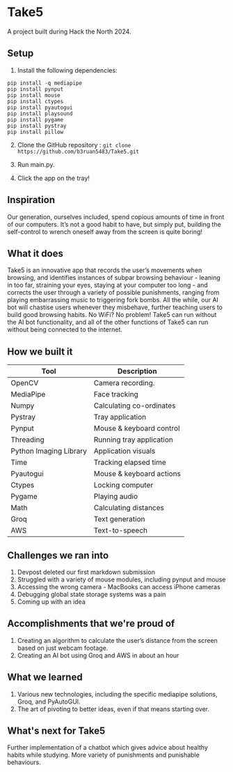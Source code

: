 # Take5
A project built during Hack the North 2024.

## Setup
1. Install the following dependencies:
```
pip install -q mediapipe
pip install pynput
pip install mouse
pip install ctypes
pip install pyautogui
pip install playsound
pip install pygame
pip install pystray
pip install pillow
```
2. Clone the GitHub repository : ```git clone https://github.com/b3ruan5483/Take5.git```

3. Run main.py.

4. Click the app on the tray!


## Inspiration
Our generation, ourselves included, spend copious amounts of time in front of our computers. It’s not a good habit to have, but simply put, building the self-control to wrench oneself away from the screen is quite boring!

## What it does
Take5 is an innovative app that records the user’s movements when browsing, and identifies instances of subpar browsing behaviour - leaning in too far, straining your eyes, staying at your computer too long - and corrects the user through a variety of possible punishments, ranging from playing embarrassing music to triggering fork bombs. All the while, our AI bot will chastise users whenever they misbehave, further teaching users to build good browsing habits. No WiFi? No problem! Take5 can run without the AI bot functionality, and all of the other functions of Take5 can run without being connected to the internet.

## How we built it
| Tool 				| Description 			|
| ------ 				| ---------------- 		|
| OpenCV 			| Camera recording.      |
| MediaPipe 			| Face tracking           	|
| Numpy			| Calculating co-ordinates	|
| Pystray 			| Tray application 		|
| Pynput 			| Mouse & keyboard control	|
| Threading			| Running tray application	|
| Python Imaging Library 	| Application visuals		|
| Time				| Tracking elapsed time	|
| Pyautogui			| Mouse & keyboard actions	|
| Ctypes			| Locking computer		|
| Pygame			| Playing audio			|
| Math				| Calculating distances	|
| Groq				| Text generation		|
| AWS				| Text-to-speech		|

## Challenges we ran into
1. Devpost deleted our first markdown submission 
2. Struggled with a variety of mouse modules, including pynput and mouse
3. Accessing the wrong camera - MacBooks can access iPhone cameras
4. Debugging global state storage systems was a pain
5. Coming up with an idea

## Accomplishments that we're proud of
1. Creating an algorithm to calculate the user’s distance from the screen based on just webcam footage. 
2. Creating an AI bot using Groq and AWS in about an hour

## What we learned
1. Various new technologies, including the specific mediapipe solutions, Groq, and PyAutoGUI.
2. The art of pivoting to better ideas, even if that means starting over.

## What's next for Take5
Further implementation of a chatbot which gives advice about healthy habits while studying. More variety of punishments and punishable behaviours.
